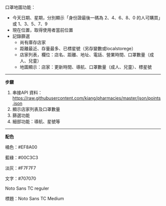 口罩地圖功能：

* 今天日期、星期，分別顯示「身份證最後一碼為 2、4、6、8、0 的人可購買」或 1、3、5、7、9 
* 現在位置，取得使用者當前位置
* 記錄篩選
  * 尚有庫存店家
  * 距離最近、存量最多、已標星號（另存變數或localstorege）
  * 店家列表，欄位：店名、距離、地址、電話、營業時間、口罩數量（成人、兒童）
  * 地圖顯示：店家：更新時間、導航、口罩數量（成人、兒童）、標星號

----

**步驟**

1. 串接API 資料：https://raw.githubusercontent.com/kiang/pharmacies/master/json/points.json
2. 顯示店家列表及口罩數量
3. 篩選功能
4. 細部功能：導航、星號等

----

**配色**

橘色：#EF8A00

藍綠：#00C3C3

淡灰：#F7F7F7

文字：#707070

Noto Sans TC reguler

標題：Noto Sans TC Medium